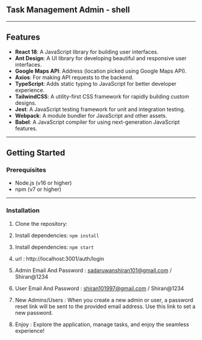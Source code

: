## Task Management Admin - shell

---

## Features

- **React 18**: A JavaScript library for building user interfaces.
- **Ant Design**: A UI library for developing beautiful and responsive user interfaces.
- **Google Maps API**: Address (location picked using Google Maps API).
- **Axios**: For making API requests to the backend.
- **TypeScript**: Adds static typing to JavaScript for better developer experience.
- **TailwindCSS**: A utility-first CSS framework for rapidly building custom designs.
- **Jest**: A JavaScript testing framework for unit and integration testing.
- **Webpack**: A module bundler for JavaScript and other assets.
- **Babel**: A JavaScript compiler for using next-generation JavaScript features.

---

## Getting Started

### Prerequisites

- Node.js (v16 or higher)
- npm (v7 or higher)

---

### Installation

1. Clone the repository:

2. Install dependencies: `npm install`

3. Install dependencies: `npm start`

4. url : http://localhost:3001/auth/login

5. Admin Email And Password : sadaruwanshiran101@gmail.com / Shiran@1234

6. User Email And Password : shiran101997@gmail.com / Shiran@1234

7. New Admins/Users : When you create a new admin or user, a password reset link will be sent to the provided email address. Use this link to set a new password.

8. Enjoy : Explore the application, manage tasks, and enjoy the seamless experience!

